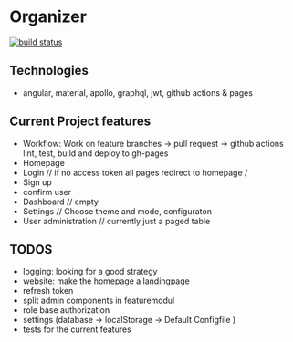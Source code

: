 # Organizer

[![build status](https://github.com/CodingForFunAndProfit/Organizer/workflows/Build%20and%20Deploy/badge.svg)](https://github.com/CodingForFunAndProfit/Organizer/actions)

## Technologies

-   angular, material, apollo, graphql, jwt, github actions & pages

## Current Project features

-   Workflow: Work on feature branches -> pull request -> github actions lint, test, build and deploy to gh-pages
-   Homepage
-   Login // if no access token all pages redirect to homepage /
-   Sign up
-   confirm user
-   Dashboard // empty
-   Settings // Choose theme and mode, configuraton
-   User administration // currently just a paged table

## TODOS

-   logging: looking for a good strategy
-   website: make the homepage a landingpage
-   refresh token
-   split admin components in featuremodul
-   role base authorization
-   settings (database -> localStorage -> Default Configfile )
-   tests for the current features

